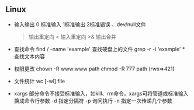 ## Linux

* 输入输出
	0 标准输入    1标准输出    2标准错误    、dev/null文件
	> 输出重定向    < 输入重定向    >& 输出合并

* 查找命令
	find / -name 'example' 查找硬盘上的文件    grep -r -i 'example' * 查找文本内容

* 权限更改
	chown -R www:www path    chmod -R 777 path (rwx=>421)

* 文件统计
	wc [-wl] file

* xargs
	部分命令不接受标准输入，如kill、rm命令，xargs可将管道或标准输入换成命令行参数
	-d 指定分隔符    -p 询问执行    -n 指定一次传递几个参数	